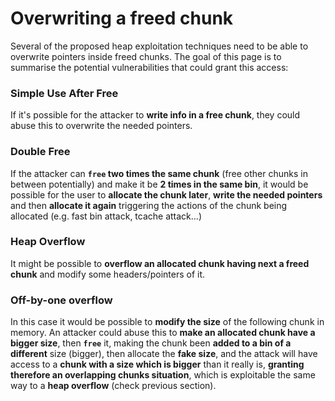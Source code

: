 # Overwriting a freed chunk


Several of the proposed heap exploitation techniques need to be able to overwrite pointers inside freed chunks. The goal of this page is to summarise the potential vulnerabilities that could grant this access:

### Simple Use After Free

If it's possible for the attacker to **write info in a free chunk**, they could abuse this to overwrite the needed pointers.

### Double Free

If the attacker can **`free` two times the same chunk** (free other chunks in between potentially) and make it be **2 times in the same bin**, it would be possible for the user to **allocate the chunk later**, **write the needed pointers** and then **allocate it again** triggering the actions of the chunk being allocated (e.g. fast bin attack, tcache attack...)

### Heap Overflow

It might be possible to **overflow an allocated chunk having next a freed chunk** and modify some headers/pointers of it.

### Off-by-one overflow

In this case it would be possible to **modify the size** of the following chunk in memory. An attacker could abuse this to **make an allocated chunk have a bigger size**, then **`free`** it, making the chunk been **added to a bin of a different** size (bigger), then allocate the **fake size**, and the attack will have access to a **chunk with a size which is bigger** than it really is, **granting therefore an overlapping chunks situation**, which is exploitable the same way to a **heap overflow** (check previous section).

